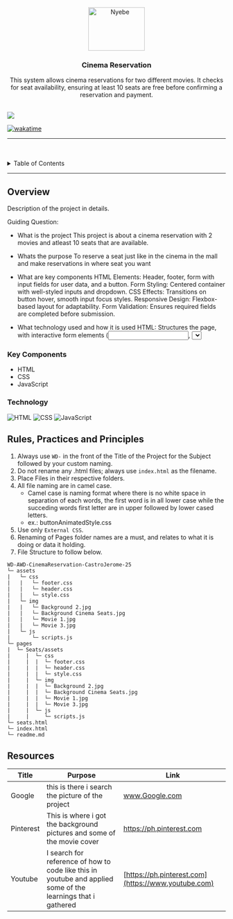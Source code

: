 <a name="readme-top">

<br/>

<br />
<div align="center">
  <a href="[https://github.com/zyx-0314/](https://github.com/KaynUZI)">
  <!-- TODO: If you want to add logo or banner you can add it here -->
    <img src="https://i.pinimg.com/550x/fe/7a/2f/fe7a2ff2e3b57b681f667d604e3c8f2c.jpg" alt="Nyebe" width="130" height="100">
  </a>
<!-- TODO: Change Title to the name of the title of your Project -->
  <h3 align="center">Cinema Reservation</h3>
</div>
<!-- TODO: Make a short description -->
<div align="center">
This system allows cinema reservations for two different movies.  It checks for seat availability, ensuring at least 10 seats are free before confirming a reservation and payment.
</div>

<br />

<!-- TODO: Change the zyx-0314 into your github username  -->
<!-- TODO: Change the WD-Template-Project into the same name of your folder -->
![]([https://visit-counter.vercel.app/counter.png?page=zyx-0314/WD-Template-Project](https://github.com/KaynUZI/AWD-CinemaReservation-CastroJerome-25))

[![wakatime]([https://wakatime.com/badge/user/018dd99a-4985-4f98-8216-6ca6fe2ce0f8/project/63501637-9a31-42f0-960d-4d0ab47977f8.svg)](https://wakatime.com/badge/user/018dd99a-4985-4f98-8216-6ca6fe2ce0f8/project/63501637-9a31-42f0-960d-4d0ab47977f8](https://wakatime.com/dashboard))

---

<br />
<br />

<!-- TODO: If you want to add more layers for your readme -->
<details>
  <summary>Table of Contents</summary>
  <ol>
    <li>
      <a href="#overview">Overview</a>
      <ol>
        <li>
          <a href="#key-components">Key Components</a>
        </li>
        <li>
          <a href="#technology">Technology</a>
        </li>
      </ol>
    </li>
    <li>
      <a href="#rule,-practices-and-principles">Rules, Practices and Principles</a>
    </li>
    <li>
      <a href="#resources">Resources</a>
    </li>
  </ol>
</details>

---

## Overview

<!-- TODO: To be changed -->
<!-- The following are just sample -->
Description of the project in details.

Guiding Question:
- What is the project
  This project is about a cinema reservation with 2 movies and atleast 10 seats that are available.
- Whats the purpose
  To reserve a seat just like in the cinema in the mall and make reservations in where seat you want
- What are key components
HTML Elements: Header, footer, form with input fields for user data, and a button.
Form Styling: Centered container with well-styled inputs and dropdown.
CSS Effects: Transitions on button hover, smooth input focus styles.
Responsive Design: Flexbox-based layout for adaptability.
Form Validation: Ensures required fields are completed before submission.

- What technology used and how it is used
HTML: Structures the page, with interactive form elements (<input>, <select>, <button>).
CSS: Styles the page with Flexbox for layout, and responsive, modern visual design using padding, borders, and color contrasts.
Responsive Web Design: Ensures that the design adapts to different screen sizes using Flexbox and meta viewport tags.
Web Fonts: Arial for typography, ensuring readability.
JavaScript (optional): Can be used to add interactive functionality and form validation (though not used in the current code).
### Key Components
<!-- TODO: List of Key Components -->
<!-- The following are just sample -->
- HTML
- CSS
- JavaScript

### Technology
<!-- TODO: List of Technology Used -->
![HTML](https://img.shields.io/badge/HTML-E34F26?style=for-the-badge&logo=html5&logoColor=white)
![CSS](https://img.shields.io/badge/CSS-1572B6?style=for-the-badge&logo=css3&logoColor=white)
![JavaScript](https://img.shields.io/badge/JavaScript-F7DF1E?style=for-the-badge&logo=javascript&logoColor=white)

## Rules, Practices and Principles
1. Always use `WD-` in the front of the Title of the Project for the Subject followed by your custom naming.
2. Do not rename any .html files; always use `index.html` as the filename.
3. Place Files in their respective folders.
4. All file naming are in camel case.
   - Camel case is naming format where there is no white space in separation of each words, the first word is in all lower case while the succeding words first letter are in upper followed by lower cased letters.
   - ex.: buttonAnimatedStyle.css
5. Use only `External CSS`.
6. Renaming of Pages folder names are a must, and relates to what it is doing or data it holding.
7. File Structure to follow below.

```
WD-AWD-CinemaReservation-CastroJerome-25
└─ assets
|   └─ css
|   |   └─ footer.css
|   |   └─ header.css
|   |   └─ style.css
|   └─ img
|   |   └─ Background 2.jpg
|   |   └─ Background Cinema Seats.jpg
|   |   └─ Movie 1.jpg
|   |   └─ Movie 3.jpg
|   └─ js
|       └─ scripts.js
└─ pages
|  └─ Seats/assets
|     |  └─ css
|     |  |  └─ footer.css
|     |  |  └─ header.css
|     |  |  └─ style.css
|     |  └─ img
|     |  |  └─ Background 2.jpg
|     |  |  └─ Background Cinema Seats.jpg
|     |  |  └─ Movie 1.jpg
|     |  |  └─ Movie 3.jpg
|     |  └─ js
|     |     └─ scripts.js
└─ seats.html
└─ index.html
└─ readme.md
```

## Resources

<!-- TODO: Add References -->
| Title | Purpose | Link |
|-|-|-|
| Google | this is there i search the picture of the project | www.Google.com |
|Pinterest|This is where i got the background pictures and some of the movie cover |https://ph.pinterest.com|
|Youtube| I search for reference of how to code like this in youtube and applied some of the learnings that i gathered |[https://ph.pinterest.com](https://www.youtube.com)|

